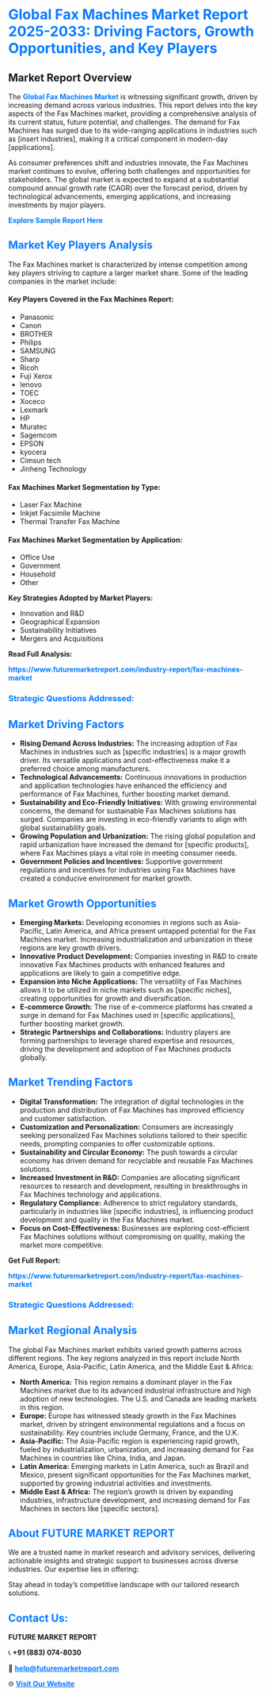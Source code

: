 <h1 style="color: #007BFF;">Global Fax Machines Market Report 2025-2033: Driving Factors, Growth Opportunities, and Key Players</h1>

<section id="overview">
<h2>Market Report Overview</h2>
<p>The <a href="https://www.futuremarketreport.com/industry-report/fax-machines-market" style="color: #007BFF; text-decoration: none;"><strong>Global Fax Machines Market</strong></a> is witnessing significant growth, driven by increasing demand across various industries. This report delves into the key aspects of the Fax Machines market, providing a comprehensive analysis of its current status, future potential, and challenges. The demand for Fax Machines has surged due to its wide-ranging applications in industries such as [insert industries], making it a critical component in modern-day [applications].</p>
<p>As consumer preferences shift and industries innovate, the Fax Machines market continues to evolve, offering both challenges and opportunities for stakeholders. The global market is expected to expand at a substantial compound annual growth rate (CAGR) over the forecast period, driven by technological advancements, emerging applications, and increasing investments by major players.</p>
</section>

<section id="overview">
<p><a href="https://www.futuremarketreport.com/request-sample/reportId=96660" style="color: #007BFF; text-decoration: none;"><strong>Explore Sample Report Here</strong></a></p>
</section>

<section id="key-players">
<h2 style="color: #007BFF;">Market Key Players Analysis</h2>
<p>The Fax Machines market is characterized by intense competition among key players striving to capture a larger market share. Some of the leading companies in the market include:</p>
<h4>Key Players Covered in the Fax Machines Report:</h4>
<ul><li>Panasonic</li><li>Canon</li><li>BROTHER</li><li>Philips</li><li>SAMSUNG</li><li>Sharp</li><li>Ricoh</li><li>Fuji Xerox</li><li>lenovo</li><li>TOEC</li><li>Xoceco</li><li>Lexmark</li><li>HP</li><li>Muratec</li><li>Sagemcom</li><li>EPSON</li><li>kyocera</li><li>Cimsun tech</li><li>Jinheng Technology</li></ul>
<h4>Fax Machines Market Segmentation by Type:</h4>
<ul><li>Laser Fax Machine</li><li>Inkjet Facsimile Machine</li><li>Thermal Transfer Fax Machine</li></ul>

<h4>Fax Machines Market Segmentation by Application:</h4>
<ul><li>Office Use</li><li>Government</li><li>Household</li><li>Other</li></ul>
<p><strong>Key Strategies Adopted by Market Players:</strong></p>
<ul>
<li>Innovation and R&D</li>
<li>Geographical Expansion</li>
<li>Sustainability Initiatives</li>
<li>Mergers and Acquisitions</li>
</ul>
</section>

<section>
<p><strong>Read Full Analysis: </strong></p><a href="https://www.futuremarketreport.com/industry-report/fax-machines-market" style="color: #007BFF; text-decoration: none;"><strong>https://www.futuremarketreport.com/industry-report/fax-machines-market</strong></a>
<h3 style="color: #007BFF;">Strategic Questions Addressed:</h3>
</section>

<section id="driving-factors">
<h2 style="color: #007BFF;">Market Driving Factors</h2>
<ul>
<li><strong>Rising Demand Across Industries:</strong> The increasing adoption of Fax Machines in industries such as [specific industries] is a major growth driver. Its versatile applications and cost-effectiveness make it a preferred choice among manufacturers.</li>
<li><strong>Technological Advancements:</strong> Continuous innovations in production and application technologies have enhanced the efficiency and performance of Fax Machines, further boosting market demand.</li>
<li><strong>Sustainability and Eco-Friendly Initiatives:</strong> With growing environmental concerns, the demand for sustainable Fax Machines solutions has surged. Companies are investing in eco-friendly variants to align with global sustainability goals.</li>
<li><strong>Growing Population and Urbanization:</strong> The rising global population and rapid urbanization have increased the demand for [specific products], where Fax Machines plays a vital role in meeting consumer needs.</li>
<li><strong>Government Policies and Incentives:</strong> Supportive government regulations and incentives for industries using Fax Machines have created a conducive environment for market growth.</li>
</ul>
</section>

<section id="growth-opportunities">
<h2 style="color: #007BFF;">Market Growth Opportunities</h2>
<ul>
<li><strong>Emerging Markets:</strong> Developing economies in regions such as Asia-Pacific, Latin America, and Africa present untapped potential for the Fax Machines market. Increasing industrialization and urbanization in these regions are key growth drivers.</li>
<li><strong>Innovative Product Development:</strong> Companies investing in R&D to create innovative Fax Machines products with enhanced features and applications are likely to gain a competitive edge.</li>
<li><strong>Expansion into Niche Applications:</strong> The versatility of Fax Machines allows it to be utilized in niche markets such as [specific niches], creating opportunities for growth and diversification.</li>
<li><strong>E-commerce Growth:</strong> The rise of e-commerce platforms has created a surge in demand for Fax Machines used in [specific applications], further boosting market growth.</li>
<li><strong>Strategic Partnerships and Collaborations:</strong> Industry players are forming partnerships to leverage shared expertise and resources, driving the development and adoption of Fax Machines products globally.</li>
</ul>
</section>

<section id="trending-factors">
<h2 style="color: #007BFF;">Market Trending Factors</h2>
<ul>
<li><strong>Digital Transformation:</strong> The integration of digital technologies in the production and distribution of Fax Machines has improved efficiency and customer satisfaction.</li>
<li><strong>Customization and Personalization:</strong> Consumers are increasingly seeking personalized Fax Machines solutions tailored to their specific needs, prompting companies to offer customizable options.</li>
<li><strong>Sustainability and Circular Economy:</strong> The push towards a circular economy has driven demand for recyclable and reusable Fax Machines solutions.</li>
<li><strong>Increased Investment in R&D:</strong> Companies are allocating significant resources to research and development, resulting in breakthroughs in Fax Machines technology and applications.</li>
<li><strong>Regulatory Compliance:</strong> Adherence to strict regulatory standards, particularly in industries like [specific industries], is influencing product development and quality in the Fax Machines market.</li>
<li><strong>Focus on Cost-Effectiveness:</strong> Businesses are exploring cost-efficient Fax Machines solutions without compromising on quality, making the market more competitive.</li>
</ul>
</section>

<section>
<p><strong>Get Full Report: </strong></p><a href="https://www.futuremarketreport.com/industry-report/fax-machines-market" style="color: #007BFF; text-decoration: none;"><strong>https://www.futuremarketreport.com/industry-report/fax-machines-market</strong></a>
<h3 style="color: #007BFF;">Strategic Questions Addressed:</h3>
</section>


<section id="regional-analysis">
<h2 style="color: #007BFF;">Market Regional Analysis</h2>
<p>The global Fax Machines market exhibits varied growth patterns across different regions. The key regions analyzed in this report include North America, Europe, Asia-Pacific, Latin America, and the Middle East & Africa:</p>
<ul>
<li><strong>North America:</strong> This region remains a dominant player in the Fax Machines market due to its advanced industrial infrastructure and high adoption of new technologies. The U.S. and Canada are leading markets in this region.</li>
<li><strong>Europe:</strong> Europe has witnessed steady growth in the Fax Machines market, driven by stringent environmental regulations and a focus on sustainability. Key countries include Germany, France, and the U.K.</li>
<li><strong>Asia-Pacific:</strong> The Asia-Pacific region is experiencing rapid growth, fueled by industrialization, urbanization, and increasing demand for Fax Machines in countries like China, India, and Japan.</li>
<li><strong>Latin America:</strong> Emerging markets in Latin America, such as Brazil and Mexico, present significant opportunities for the Fax Machines market, supported by growing industrial activities and investments.</li>
<li><strong>Middle East & Africa:</strong> The region’s growth is driven by expanding industries, infrastructure development, and increasing demand for Fax Machines in sectors like [specific sectors].</li>
</ul>
</section>

<footer>
<h2 style="color: #007BFF;">About FUTURE MARKET REPORT</h2>
<p>We are a trusted name in market research and advisory services, delivering actionable insights and strategic support to businesses across diverse industries. Our expertise lies in offering:</p>

<p>Stay ahead in today’s competitive landscape with our tailored research solutions.</p>

<h2 style="color: #007BFF;">Contact Us:</h2>
<p><strong>FUTURE MARKET REPORT</strong></p>
<p>📞 <strong>+91 (883) 074-8030</strong></p>
<p>📧 <strong><a href="mailto:help@futuremarketreport.com" style="color: #007BFF;">help@futuremarketreport.com</a></strong></p>
<p>🌐 <strong><a href="https://www.futuremarketreport.com/" style="color: #007BFF;">Visit Our Website</a></strong></p>
</footer>